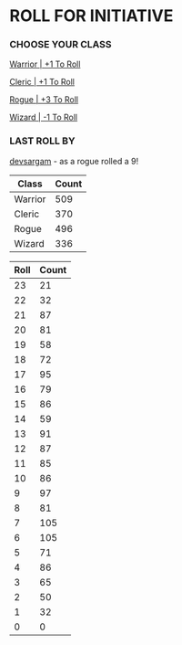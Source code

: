 # ROLL FOR INITIATIVE
### CHOOSE YOUR CLASS

[Warrior | +1 To Roll](https://github.com/benjaminsampica/benjaminsampica/issues/new?title=roll%7Cwarrior&body=Just+click+%27Submit+new+issue%27.)

[Cleric | +1 To Roll](https://github.com/benjaminsampica/benjaminsampica/issues/new?title=roll%7Ccleric&body=Just+click+%27Submit+new+issue%27.)

[Rogue | +3 To Roll](https://github.com/benjaminsampica/benjaminsampica/issues/new?title=roll%7Crogue&body=Just+click+%27Submit+new+issue%27.)

[Wizard | -1 To Roll](https://github.com/benjaminsampica/benjaminsampica/issues/new?title=roll%7Cwizard&body=Just+click+%27Submit+new+issue%27.)
### LAST ROLL BY
[devsargam](https://www.github.com/devsargam) - as a rogue rolled a 9!

|Class|Count|
|-|-|
|Warrior|509|
|Cleric|370|
|Rogue|496|
|Wizard|336|

|Roll|Count|
|-|-|
|23|21
|22|32
|21|87
|20|81
|19|58
|18|72
|17|95
|16|79
|15|86
|14|59
|13|91
|12|87
|11|85
|10|86
|9|97
|8|81
|7|105
|6|105
|5|71
|4|86
|3|65
|2|50
|1|32
|0|0
